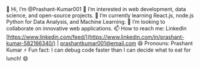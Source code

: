 👋 Hi, I’m @Prashant-Kumar001
👀 I’m interested in web development, data science, and open-source projects.
🌱 I’m currently learning React.js, node.js Python for Data Analysis, and Machine Learning.
💞️ I’m looking to collaborate on innovative web applications.
📫 How to reach me: LinkedIn [https://www.linkedin.com/feed/](https://www.linkedin.com/in/prashant-kumar-582166340/) | prashantkumar001@email.com
😄 Pronouns: Prashant Kumar
⚡ Fun fact: I can debug code faster than I can decide what to eat for lunch! 😄

<!---
Prashant-Kumar001/Prashant-Kumar001 is a ✨ special ✨ repository because its `README.md` (this file) appears on your GitHub profile.
You can click the Preview link to take a look at your changes.
--->
